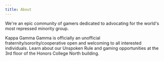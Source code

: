 ```yaml
---
title: About
---
```

We're an epic community of gamers dedicated to advocating for the world's most repressed minority group.

Kappa Gamma Gamma is officially an unofficial fraternity/sorority/cooperative open and welcoming to all interested individuals. Learn about our Unspoken Rule and gaming opportunities at the 3rd floor of the Honors College North building.
